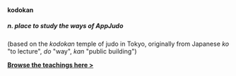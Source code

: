 #### kodokan
##### *n.* place to study the ways of AppJudo  
(based on the *kodokan* temple of judo in Tokyo, originally from Japanese *ko* "to lecture", *do* "way", *kan* "public building")

**<a href="https://github.com/appjudo/u/wiki">Browse the teachings here &gt;</a>**
